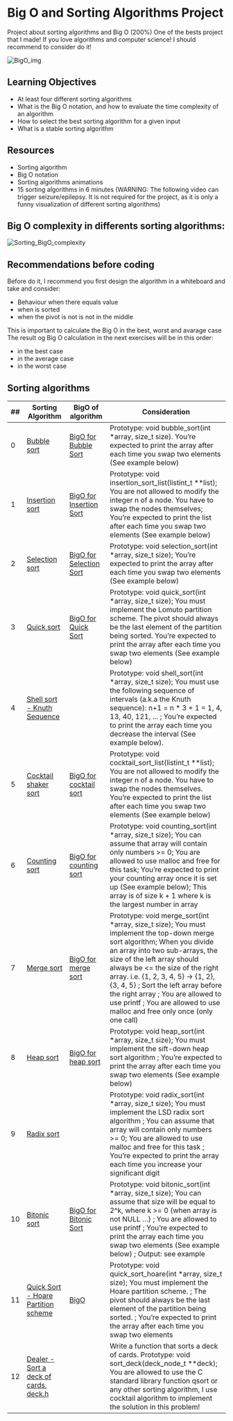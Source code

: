 # Big O and Sorting Algorithms Project
Project about sorting algorithms and Big O (200%)
One of the bests project that I made! If you love algorithms and computer science! I should recommend to consider do it!

![BigO_img](https://cdn-media-1.freecodecamp.org/images/1*KfZYFUT2OKfjekJlCeYvuQ.jpeg)

## Learning Objectives

* At least four different sorting algorithms
* What is the Big O notation, and how to evaluate the time complexity of an algorithm
* How to select the best sorting algorithm for a given input
* What is a stable sorting algorithm

## Resources

* Sorting algorithm
* Big O notation
* Sorting algorithms animations
* 15 sorting algorithms in 6 minutes (WARNING: The following video can trigger seizure/epilepsy. It is not required for the project, as it is only a funny visualization of different sorting algorithms)

## Big O complexity in differents sorting algorithms:

![Sorting_BigO_complexity](https://www.bigocheatsheet.com/img/big-o-cheat-sheet-poster.png)

## Recommendations before coding

Before do it, I recommend you first design the algorithm in a whiteboard and take and consider:

* Behaviour when there equals value
* when is sorted
* when the pivot is not is not in the middle

This is important to calculate the Big O in the best, worst and avarage case
The result og Big O calculation in the next exercises will be in this order:
* in the best case
* in the average case
* in the worst case

## Sorting algorithms

##|Sorting Algorithm|BigO of algorithm|Consideration
---|---|---|---
0|[Bubble sort](0-bubble_sort.c)| [BigO for Bubble Sort](0-O)|Prototype: void bubble_sort(int *array, size_t size). You’re expected to print the array after each time you swap two elements (See example below)
1|[Insertion sort](1-insertion_sort_list.c)| [BigO for Insertion Sort](1-O)|Prototype: void insertion_sort_list(listint_t **list); You are not allowed to modify the integer n of a node. You have to swap the nodes themselves; You’re expected to print the list after each time you swap two elements (See example below)
2|[Selection sort](2-selection_sort.c)| [BigO for Selection Sort](2-O)|Prototype: void selection_sort(int *array, size_t size); You’re expected to print the array after each time you swap two elements (See example below)
3|[Quick sort](3-quick_sort.c)| [BigO for Quick Sort](3-O)|Prototype: void quick_sort(int *array, size_t size); You must implement the Lomuto partition scheme. The pivot should always be the last element of the partition being sorted. You’re expected to print the array after each time you swap two elements (See example below)
4|[Shell sort - Knuth Sequence](100-shell_sort.c)| |Prototype: void shell_sort(int *array, size_t size); You must use the following sequence of intervals (a.k.a the Knuth sequence): n+1 = n * 3 + 1 = 1, 4, 13, 40, 121, ... ; You’re expected to print the array each time you decrease the interval (See example below).
5|[Cocktail shaker sort](101-cocktail_sort_list.c)|[BigO for cocktail sort](101-O)|Prototype: void cocktail_sort_list(listint_t **list); You are not allowed to modify the integer n of a node. You have to swap the nodes themselves. You’re expected to print the list after each time you swap two elements (See example below)
6|[Counting sort](102-counting_sort.c)|[BigO for counting sort](102-O)|Prototype: void counting_sort(int *array, size_t size); You can assume that array will contain only numbers >= 0; You are allowed to use malloc and free for this task; You’re expected to print your counting array once it is set up (See example below); This array is of size k + 1 where k is the largest number in array
7|[Merge sort](103-merge_sort.c)|[BigO for merge sort](103-O)|Prototype: void merge_sort(int *array, size_t size); You must implement the top-down merge sort algorithm; When you divide an array into two sub-arrays, the size of the left array should always be <= the size of the right array. i.e. {1, 2, 3, 4, 5} -> {1, 2}, {3, 4, 5} ; Sort the left array before the right array ; You are allowed to use printf ; You are allowed to use malloc and free only once (only one call)
8|[Heap sort](104-heap_sort.c)|[BigO for heap sort](104-O)|Prototype: void heap_sort(int *array, size_t size); You must implement the sift-down heap sort algorithm ; You’re expected to print the array after each time you swap two elements (See example below)
9|[Radix sort](105-radix_sort.c)| |Prototype: void radix_sort(int *array, size_t size); You must implement the LSD radix sort algorithm ; You can assume that array will contain only numbers >= 0; You are allowed to use malloc and free for this task ; You’re expected to print the array each time you increase your significant digit
10|[Bitonic sort](106-bitonic_sort.c)|[BigO for Bitonic Sort](106-O)|Prototype: void bitonic_sort(int *array, size_t size); You can assume that size will be equal to 2^k, where k >= 0 (when array is not NULL …) ; You are allowed to use printf ; You’re expected to print the array each time you swap two elements (See example below) ; Output: see example
11|[Quick Sort - Hoare Partition scheme](107-quick_sort_hoare.c)|[BigO](107-O)|Prototype: void quick_sort_hoare(int *array, size_t size); You must implement the Hoare partition scheme. ; The pivot should always be the last element of the partition being sorted. ; You’re expected to print the array after each time you swap two elements
12|[Dealer - Sort a deck of cards](1000-sort_deck.c), [deck.h](deck.h)| |Write a function that sorts a deck of cards. Prototype: void sort_deck(deck_node_t **deck); You are allowed to use the C standard library function qsort or any other sorting algorithm, I use cocktail algorithm to implement the solution in this problem!

